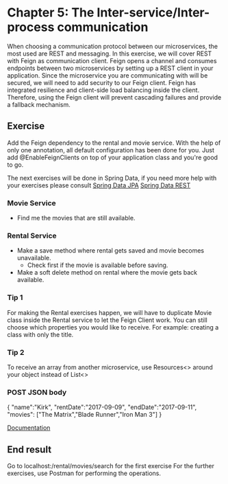 # Chapter 5: The Inter-service/Inter-process communication 
When choosing a communication protocol between our microservices, the most used are REST and messaging. 
In this exercise, we will cover REST with Feign as communication client. 
Feign opens a channel and consumes endpoints between two microservices by setting up a REST client in your application.
Since the microservice you are communicating with will be secured, we will need to add security to our Feign client. 
Feign has integrated resilience and client-side load balancing inside the client.
Therefore, using the Feign client will prevent cascading failures and provide a fallback mechanism.

## Exercise 
Add the Feign dependency to the rental and movie service.
With the help of only one annotation, all default configuration has been done for you.
Just add @EnableFeignClients on top of your application class and you're good to go.

The next exercises will be done in Spring Data, if you need more help with your exercises please consult 
[Spring Data JPA](https://docs.spring.io/spring-data/jpa/docs/1.11.6.RELEASE/reference/html/)
[Spring Data REST](https://docs.spring.io/spring-data/rest/docs/current/reference/html/)

### Movie Service
* Find me the movies that are still available.
### Rental Service
* Make a save method where rental gets saved and movie becomes unavailable.
  * Check first if the movie is available before saving.
* Make a soft delete method on rental where the movie gets back available.

### Tip 1
For making the Rental exercises happen, we will have to duplicate Movie class inside the Rental service to let the Feign Client work.
You can still choose which properties you would like to receive.
For example: creating a class with only the title.

### Tip 2
To receive an array from another microservice, use Resources<> around your object instead of List<>

### POST JSON body
{
   "name":"Kirk",
   "rentDate":"2017-09-09",
   "endDate":"2017-09-11",
   "movies": ["The Matrix","Blade Runner","Iron Man 3"]
}

[Documentation](http://projects.spring.io/spring-cloud/spring-cloud.html#spring-cloud-feign)

## End result
Go to localhost:<port zuul>/rental/movies/search for the first exercise
For the further exercises, use Postman for performing the operations.



